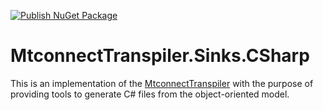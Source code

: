 [![Publish NuGet Package](https://github.com/mtconnect/MtconnectTranspiler.Sinks.CSharp/actions/workflows/main.yml/badge.svg)](https://github.com/mtconnect/MtconnectTranspiler.Sinks.CSharp/actions/workflows/main.yml)

# MtconnectTranspiler.Sinks.CSharp
This is an implementation of the [MtconnectTranspiler](https://github.com/mtconnect/MtconnectTranspiler) with the purpose of providing tools to generate C# files from the object-oriented model.
